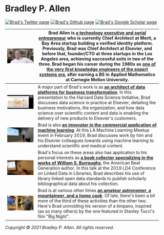 # Bradley P. Allen
[![Brad's Twitter page](https://img.shields.io/twitter/follow/bradleypallen?style=social)](https://twitter.com/bradleypallen/)
[![Brad's Github page](https://img.shields.io/github/stars/bradleypallen?style=social)](https://github.com/bradleypallen/)
[![Brad's Google Scholar page](https://img.shields.io/badge/citations-1101-lightgrey?style=social&logo=googlescholar)](https://scholar.google.com/citations?hl=en&user=cdQ_HrAAAAAJ)

| [![A YouTube video of Brad's CHM oral history](resources/images/chm_oral_history.png)](https://www.youtube.com/watch?v=2yKJ1CA9FYU) | Brad Allen is [**a technology executive and serial entrepreneur**](https://www.linkedin.com/in/bpallen) who is currently Chief Architect at Merit, a Bay Area startup building a verified identity platform. Previously, Brad was Chief Architect at Elsevier, and before that, founder/CTO at three startups in the Los Angeles area, achieving successful exits in two of the three. Brad began his career during the 1980s as [**one of the very first knowledge engineers of the expert systems era**](https://archive.computerhistory.org/resources/access/text/2020/04/102740341-05-01-acc.pdf), after earning a BS in Applied Mathematics at Carnegie Mellon University.  |
| - | - |
| [![A YouTube video of Brad's HDSI talk](resources/images/hdsi-industry-seminar-2020-09-15.png)](https://www.youtube.com/watch?v=cK3yKFhDyxs) | A major part of Brad's work is as [**an architect of data platforms for business transformation**](https://www.youtube.com/watch?v=cK3yKFhDyxs). In this presentation to the Harvard Data Science Initiative, Brad discusses data science in practice at Elsevier, detailing the business motivations, the organization, and how data science over scientific content and data is enabling the delivery of new products to Elsevier's customers. |
| [![A YouTube video of Brad's LA ML Meetup talk](resources/images/la_ml_meetup_2019_02_19.png)](https://www.youtube.com/watch?v=rZYpHD5wktg) | Brad is also [**an innovator in the commercial application of machine learning**](https://www.youtube.com/watch?v=rZYpHD5wktg). At this LA Machine Learning Meetup event in February 2019, Brad discusses work by him and his Elsevier colleagues towards using machine learning to understand scientific and medical content. |
| [![The slides from Brad's LD4 talk](resources/images/ld4_2019_05_11.png)](https://docs.google.com/presentation/d/1-0JL3LL7-GbUQkbSHi8k6pQNlfv-3D5YAdwcZh-9auQ/edit?usp=sharing) | Brad's focus on these areas also has application to his personal interests as [**a book collector specializing in the works of William S. Burroughs**](https://wsburroughs.link/), the American Beat Generation author. In this talk at the 2019 LD4 Conference on Linked Data in Libraries, Brad describes his use of library linked open data standards to publish scholarly bibliographical data about his collection. |
| [![Brad unmolding a timpano](resources/images/nye_dinner_2020_12_31.png)](https://twitter.com/bradleypallen/status/1344834635864231936) | Brad is at various other times [**an amateur astronomer, a mountaineer, and a home cook**](https://twitter.com/bradleypallen/status/1344834635864231936). Of late, there's been a bit more of the third of these activities than the other two. Here's Brad unmolding his version of a timpano, inspired (as so many others) by the one featured in Stanley Tucci's film "Big Night". |

*Copyright &copy; 2021 Bradley P. Allen. All rights reserved.*
